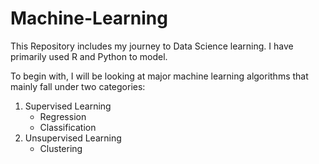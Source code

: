 # Machine-Learning
This Repository includes my journey to Data Science learning. I have primarily used R and Python to model. 

To begin with, I will be looking at major machine learning algorithms that mainly fall under two categories:
1. Supervised Learning
    + Regression
    + Classification
2. Unsupervised Learning
    + Clustering

